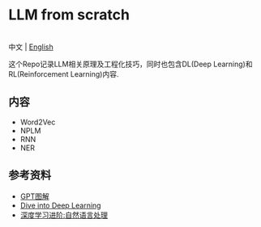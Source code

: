 # LLM from scratch

<p align="left">
    <br> 中文 | <a href="README-en.md">English</a>
</p>



这个Repo记录LLM相关原理及工程化技巧，同时也包含DL(Deep Learning)和RL(Reinforcement Learning)内容.

## 内容

- Word2Vec
- NPLM
- RNN
- NER


## 参考资料

- [GPT图解](https://book.douban.com/subject/36668702/)
- [Dive into Deep Learning](https://d2l.ai/)
- [深度学习进阶:自然语言处理](https://book.douban.com/subject/35225413/)


